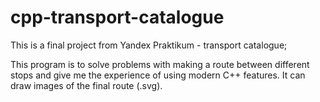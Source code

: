# cpp-transport-catalogue
This is a final project from Yandex Praktikum - transport catalogue;

This program is to solve problems with making a route between different stops and give me the experience of using modern C++ features. It can draw images of the final route (.svg).
